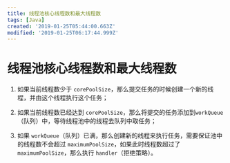 ```yaml
---
title: 线程池核心线程数和最大线程数
tags: [Java]
created: '2019-01-25T05:44:00.663Z'
modified: '2019-01-25T06:17:44.999Z'
---
```


# 线程池核心线程数和最大线程数

1. 如果当前线程数少于 `corePoolSize`，那么提交任务的时候创建一个新的线程，并由这个线程执行这个任务；

2. 如果当前线程数已经达到 `corePoolSize`，那么将提交的任务添加到`workQueue`（队列）中，等待线程池中的线程去队列中取任务；

3. 如果 `workQueue`（队列）已满，那么创建新的线程来执行任务，需要保证池中的线程数不会超过 `maximumPoolSize`，如果此时线程数超过了 `maximumPoolSize`，那么执行 `handler`（拒绝策略）。
